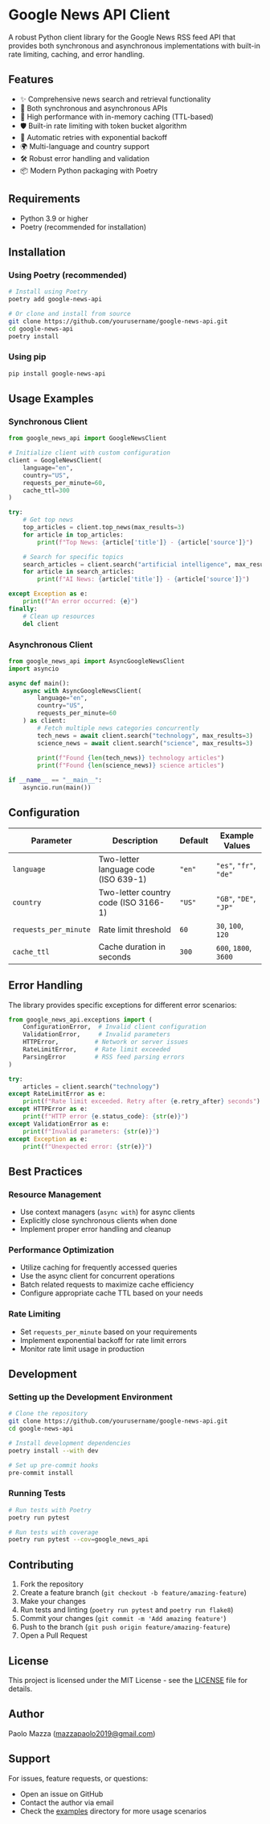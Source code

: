 # Google News API Client

A robust Python client library for the Google News RSS feed API that provides both synchronous and asynchronous implementations with built-in rate limiting, caching, and error handling.

## Features

- ✨ Comprehensive news search and retrieval functionality
- 🔄 Both synchronous and asynchronous APIs
- 🚀 High performance with in-memory caching (TTL-based)
- 🛡️ Built-in rate limiting with token bucket algorithm
- 🔁 Automatic retries with exponential backoff
- 🌍 Multi-language and country support
- 🛠️ Robust error handling and validation
- 📦 Modern Python packaging with Poetry

## Requirements

- Python 3.9 or higher
- Poetry (recommended for installation)

## Installation

### Using Poetry (recommended)

```bash
# Install using Poetry
poetry add google-news-api

# Or clone and install from source
git clone https://github.com/yourusername/google-news-api.git
cd google-news-api
poetry install
```

### Using pip

```bash
pip install google-news-api
```

## Usage Examples

### Synchronous Client

```python
from google_news_api import GoogleNewsClient

# Initialize client with custom configuration
client = GoogleNewsClient(
    language="en",
    country="US",
    requests_per_minute=60,
    cache_ttl=300
)

try:
    # Get top news
    top_articles = client.top_news(max_results=3)
    for article in top_articles:
        print(f"Top News: {article['title']} - {article['source']}")

    # Search for specific topics
    search_articles = client.search("artificial intelligence", max_results=5)
    for article in search_articles:
        print(f"AI News: {article['title']} - {article['source']}")

except Exception as e:
    print(f"An error occurred: {e}")
finally:
    # Clean up resources
    del client
```

### Asynchronous Client

```python
from google_news_api import AsyncGoogleNewsClient
import asyncio

async def main():
    async with AsyncGoogleNewsClient(
        language="en",
        country="US",
        requests_per_minute=60
    ) as client:
        # Fetch multiple news categories concurrently
        tech_news = await client.search("technology", max_results=3)
        science_news = await client.search("science", max_results=3)
        
        print(f"Found {len(tech_news)} technology articles")
        print(f"Found {len(science_news)} science articles")

if __name__ == "__main__":
    asyncio.run(main())
```

## Configuration

| Parameter | Description | Default | Example Values |
|-----------|-------------|---------|----------------|
| `language` | Two-letter language code (ISO 639-1) | `"en"` | `"es"`, `"fr"`, `"de"` |
| `country` | Two-letter country code (ISO 3166-1) | `"US"` | `"GB"`, `"DE"`, `"JP"` |
| `requests_per_minute` | Rate limit threshold | `60` | `30`, `100`, `120` |
| `cache_ttl` | Cache duration in seconds | `300` | `600`, `1800`, `3600` |

## Error Handling

The library provides specific exceptions for different error scenarios:

```python
from google_news_api.exceptions import (
    ConfigurationError,  # Invalid client configuration
    ValidationError,     # Invalid parameters
    HTTPError,          # Network or server issues
    RateLimitError,     # Rate limit exceeded
    ParsingError        # RSS feed parsing errors
)

try:
    articles = client.search("technology")
except RateLimitError as e:
    print(f"Rate limit exceeded. Retry after {e.retry_after} seconds")
except HTTPError as e:
    print(f"HTTP error {e.status_code}: {str(e)}")
except ValidationError as e:
    print(f"Invalid parameters: {str(e)}")
except Exception as e:
    print(f"Unexpected error: {str(e)}")
```

## Best Practices

### Resource Management
- Use context managers (`async with`) for async clients
- Explicitly close synchronous clients when done
- Implement proper error handling and cleanup

### Performance Optimization
- Utilize caching for frequently accessed queries
- Use the async client for concurrent operations
- Batch related requests to maximize cache efficiency
- Configure appropriate cache TTL based on your needs

### Rate Limiting
- Set `requests_per_minute` based on your requirements
- Implement exponential backoff for rate limit errors
- Monitor rate limit usage in production

## Development

### Setting up the Development Environment

```bash
# Clone the repository
git clone https://github.com/yourusername/google-news-api.git
cd google-news-api

# Install development dependencies
poetry install --with dev

# Set up pre-commit hooks
pre-commit install
```

### Running Tests

```bash
# Run tests with Poetry
poetry run pytest

# Run tests with coverage
poetry run pytest --cov=google_news_api
```

## Contributing

1. Fork the repository
2. Create a feature branch (`git checkout -b feature/amazing-feature`)
3. Make your changes
4. Run tests and linting (`poetry run pytest` and `poetry run flake8`)
5. Commit your changes (`git commit -m 'Add amazing feature'`)
6. Push to the branch (`git push origin feature/amazing-feature`)
7. Open a Pull Request

## License

This project is licensed under the MIT License - see the [LICENSE](LICENSE) file for details.

## Author

Paolo Mazza (mazzapaolo2019@gmail.com)

## Support

For issues, feature requests, or questions:
- Open an issue on GitHub
- Contact the author via email
- Check the [examples](examples/) directory for more usage scenarios
